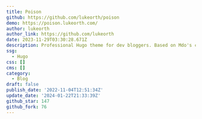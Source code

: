 ```yaml
---
title: Poison
github: https://github.com/lukeorth/poison
demo: https://poison.lukeorth.com/
author: lukeorth
author_link: https://github.com/lukeorth
date: 2023-11-29T03:30:28.671Z
description: Professional Hugo theme for dev bloggers. Based on Mdo's classic Hyde theme.
ssg:
  - Hugo
css: []
cms: []
category:
  - Blog
draft: false
publish_date: '2022-11-04T12:51:34Z'
update_date: '2024-01-22T21:33:39Z'
github_star: 147
github_fork: 76
---
```


